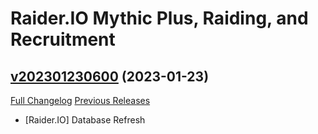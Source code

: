 # Raider.IO Mythic Plus, Raiding, and Recruitment

## [v202301230600](https://github.com/RaiderIO/raiderio-addon/tree/v202301230600) (2023-01-23)
[Full Changelog](https://github.com/RaiderIO/raiderio-addon/compare/v202301220600...v202301230600) [Previous Releases](https://github.com/RaiderIO/raiderio-addon/releases)

- [Raider.IO] Database Refresh  
